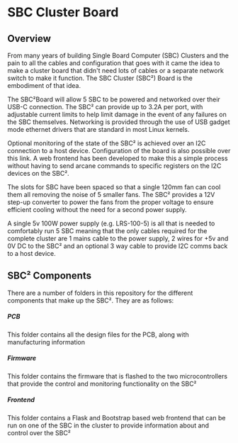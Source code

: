 # SBC Cluster Board

## Overview

From many years of building Single Board Computer (SBC) Clusters and the pain to all the cables and configuration that goes with it came the idea to make a cluster board that didn't need lots of cables or a separate network switch to make it function. The SBC Cluster (SBC&#178;) Board is the embodiment of that idea.

The SBC&#178;Board will allow 5 SBC to be powered and networked over their USB-C connection. The SBC&#178; can provide up to 3.2A per port, with adjustable current limits to help limit damage in the event of any failures on the SBC themselves. Networking is provided through the use of USB gadget mode ethernet drivers that are standard in most Linux kernels.

Optional monitoring of the state of the SBC&#178; is achieved over an I2C connection to a host device. Configuration of the board is also possible over this link. A web frontend has been developed to make this a simple process without having to send arcane commands to specific registers on the I2C devices on the SBC&#178;.

The slots for SBC have been spaced so that a single 120mm fan can cool them all removing the noise of 5 smaller fans. The SBC&#178; provides a 12V step-up converter to power the fans from the proper voltage to ensure efficient cooling without the need for a second power supply.

A single 5v 100W power supply (e.g. LRS-100-5) is all that is needed to comfortably run 5 SBC meaning that the only cables required for the complete cluster are 1 mains cable to the power supply, 2 wires for +5v and 0V DC to the SBC&#178; and an optional 3 way cable to provide I2C comms back to a host device.


## SBC&#178; Components

There are a number of folders in this repository for the different components that make up the SBC&#178;. They are as follows:

##### PCB

This folder contains all the design files for the PCB, along with manufacturing information

##### Firmware

This folder contains the firmware that is flashed to the two microcontrollers that provide the control and monitoring functionality on the SBC&#178;

##### Frontend

This folder contains a Flask and Bootstrap based web frontend that can be run on one of the SBC in the cluster to provide information about and control over the SBC&#178;
